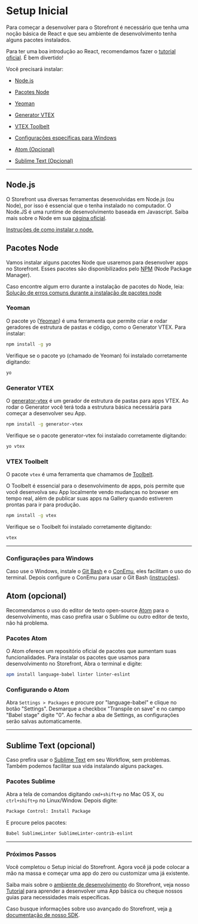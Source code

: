 # Setup Inicial

Para começar a desenvolver para o Storefront é necessário que tenha uma noção básica de React e que seu ambiente de desenvolvimento tenha alguns pacotes instalados.

Para ter uma boa introdução ao React, recomendamos fazer o [tutorial oficial](http://facebook.github.io/react/docs/tutorial.html). É bem divertido!

Você precisará instalar:

 - [Node.js](#node-js)
 - [Pacotes Node](#pacotes-node)
 - [Yeoman](#yeoman)
 - [Generator VTEX](#generator-vtex)
 - [VTEX Toolbelt](#vtex-toolbelt)


 - [Configurações específicas para Windows](#configuracoes-para-windows)
 - [Atom (Opcional)](#atom)
 - [Sublime Text (Opcional)](#sublime-text)

---

## Node.js

O Storefront usa diversas ferramentas desenvolvidas em Node.js (ou Node), por isso é essencial que o tenha instalado no computador. O Node.JS é uma runtime de desenvolvimento baseada em Javascript. Saiba mais sobre o Node em sua [página oficial](https://nodejs.org/).

[Instruções de como instalar o node.](https://gist.github.com/brenoc/534729c806dc0d4ca917)

## Pacotes Node

Vamos instalar alguns pacotes Node que usaremos para desenvolver apps no Storefront. Esses pacotes são disponibilizados pelo [NPM](https://www.npmjs.com/) (Node Package Manager).

Caso encontre algum erro durante a instalação de pacotes do Node, leia: [Solução de erros comuns durante a instalação de pacotes node](solucao-de-erros-comuns-durante-a-instalacao-de-pacotes-node.md)

### Yeoman

O pacote yo ([Yeoman](http://yeoman.io/)) é uma ferramenta que permite criar e rodar geradores de estrutura de pastas e código, como o Generator VTEX. Para instalar:

```sh
npm install -g yo
```

Verifique se o pacote yo (chamado de Yeoman) foi instalado corretamente digitando:

```sh
yo
```

### Generator VTEX

O [generator-vtex](https://github.com/vtex/generator-vtex/) é um gerador de estrutura de pastas para apps VTEX. Ao rodar o Generator você terá toda a estrutura básica necessária para começar a desenvolver seu App.

```sh
npm install -g generator-vtex
```

Verifique se o pacote generator-vtex foi instalado corretamente digitando:

```sh
yo vtex
```

### VTEX Toolbelt

O pacote `vtex` é uma ferramenta que chamamos de [Toolbelt](https://github.com/vtex/toolbelt).

O Toolbelt é essencial para o desenvolvimento de apps, pois permite que você desenvolva seu App localmente vendo mudanças no browser em tempo real, além de publicar suas apps na Gallery quando estiverem prontas para ir para produção.

```sh
npm install -g vtex
```

Verifique se o Toolbelt foi instalado corretamente digitando:

```sh
vtex
```

---

### Configurações para Windows

Caso use o Windows, instale o [Git Bash](https://git-for-windows.github.io/) e o [ConEmu](https://conemu.github.io/), eles facilitam o uso do terminal. Depois configure o ConEmu para usar o Git Bash ([instruções](https://gist.github.com/brenoc/fb704b6217fa24e26c97)).

## Atom (opcional)

Recomendamos o uso do editor de texto open-source [Atom](http://atom.io) para o desenvolvimento, mas caso prefira usar o Sublime ou outro editor de texto, não há problema.

### Pacotes Atom

O Atom oferece um repositório oficial de pacotes que aumentam suas funcionalidades. Para instalar os pacotes que usamos para desenvolvimento no Storefront, Abra o terminal e digite:

```sh
apm install language-babel linter linter-eslint
```

### Configurando o Atom

Abra `Settings > Packages` e procure por "language-babel" e clique no botão "Settings". Desmarque a checkbox "Transpile on save" e no campo "Babel stage" digite "0". Ao fechar a aba de Settings, as configurações serão salvas automaticamente.

---

## Sublime Text (opcional)

Caso prefira usar o [Sublime Text](http://www.sublimetext.com/) em seu Workflow, sem problemas. Também podemos facilitar sua vida instalando alguns packages.

### Pacotes Sublime

Abra a tela de comandos digitando `cmd+shift+p` no Mac OS X, ou `ctrl+shift+p` no Linux/Window. Depois digite:

```sh
Package Control: Install Package
```
E procure pelos pacotes:

```sh
Babel SublimeLinter SublimeLinter-contrib-eslint
```

---

### Próximos Passos

Você completou o Setup inicial do Storefront. Agora você já pode colocar a mão na massa e começar uma app do zero ou customizar uma já existente.

Saiba mais sobre o [ambiente de desenvolvimento](2-ambiente-de-desenvolvimento.md) do Storefront, veja nosso [Tutorial](3-criando-sua-primeira-app.md) para aprender a desenvolver uma App básica ou cheque nossos guias para necessidades mais específicas.

Caso busque informações sobre uso avançado do Storefront, veja [a documentação de nosso SDK](http://vtex-apps.github.io/storefront-sdk/).
